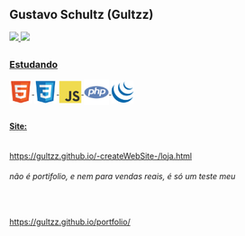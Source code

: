 ## <h2>Gustavo Schultz (Gultzz)</h2>
 <div>
  <a href="https://github.com/Gultzz">
  <img height="180em" src="https://github-readme-stats.vercel.app/api?username=Gultzz&show_icons=true&theme=radical&include_all_commits=true&count_private=true&icon_color=fd418d"/>
  <img height="180em" src="https://github-readme-stats.vercel.app/api/top-langs/?username=Gultzz&layout=compact&langs_count=7&theme=radical"/>
</div>
 
 ## <h3>Estudando</h3>
 
<div style="display: inline_block">
  <img align="center" alt="Gultzz-HTML" height="40" src="https://raw.githubusercontent.com/devicons/devicon/master/icons/html5/html5-original.svg">
  <img align="center" alt="Gultzz-CSS" height="40" src="https://raw.githubusercontent.com/devicons/devicon/master/icons/css3/css3-original.svg">
  <img align="center" alt="Gultzz-Js" height="40" src="https://raw.githubusercontent.com/devicons/devicon/master/icons/javascript/javascript-original.svg">
  <img align="center" alt="Gultzz-PHP" height="45" src="https://raw.githubusercontent.com/devicons/devicon/master/icons/php/php-plain.svg">
 <img align="center" alt="Gultzz-jQuery" height="40" src="https://raw.githubusercontent.com/devicons/devicon/master/icons/jquery/jquery-original.svg">
</div>
 
 ##
 
 <h4>Site:</h4><br><a href="https://gultzz.github.io/-createWebSite-/loja.html">https://gultzz.github.io/-createWebSite-/loja.html</a> <h6>não é portifolio, e nem para vendas reais, é só um teste meu</h6><br>
 
 https://gultzz.github.io/portfolio/
 
 ##
 
 
